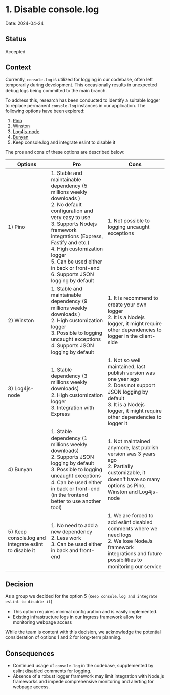 # 1. Disable console.log

Date: 2024-04-24

## Status

Accepted

## Context

Currently, `console.log` is utilized for logging in our codebase, often left temporarily during development. This occasionally results in unexpected debug logs being committed to the main branch.

To address this, research has been conducted to identify a suitable logger to replace permanent `console.log` instances in our application. The following options have been explored:

1. [Pino](https://getpino.io/#/)
2. [Winston](https://github.com/winstonjs/winston#readme)
3. [Log4js-node](https://log4js-node.github.io/log4js-node/)
4. [Bunyan](https://github.com/trentm/node-bunyan#readme)
5. Keep console.log and integrate eslint to disable it

The pros and cons of these options are described below:

| Options                                                | Pro                                                                                                                                                                                                                                                                                                                              | Cons                                                                                                                                                                                              |
| ------------------------------------------------------ | -------------------------------------------------------------------------------------------------------------------------------------------------------------------------------------------------------------------------------------------------------------------------------------------------------------------------------- | ------------------------------------------------------------------------------------------------------------------------------------------------------------------------------------------------- |
| 1) Pino                                                | 1. Stable and maintainable dependency (5 millions weekly downloads ) <br> 2. No default configuration and very easy to use <br> 3. Supports Nodejs framework integrations (Express, Fastify and etc.) <br> 4. High customization logger <br> 5. Can be used either in back or front-end <br> 6. Supports JSON logging by default | 1. Not possible to logging uncaught exceptions                                                                                                                                                    |
| 2) Winston                                             | 1. Stable and maintainable dependency (9 millions weekly downloads ) <br> 2. High customization logger <br> 3. Possible to logging uncaught exceptions <br> 4. Supports JSON logging by default                                                                                                                                  | 1. It is recommend to create your own logger <br> 2. It is a Nodejs logger, it might require other dependencies to logger in the client-side                                                      |
| 3) Log4js-node                                         | 1. Stable dependency (3 millions weekly downloads) <br> 2. High customization logger <br> 3. Integration with Express                                                                                                                                                                                                            | 1. Not so well maintained, last publish version was one year ago <br> 2. Does not support JSON logging by default <br> 3. It is a Nodejs logger, it might require other dependencies to logger it |
| 4) Bunyan                                              | 1. Stable dependency (1 millions weekly downloads) <br> 2. Supports JSON logging by default <br> 3. Possible to logging uncaught exceptions <br> 4. Can be used either in back or front-end (in the frontend better to use another tool) <br>                                                                                    | 1. Not maintained anymore, last publish version was 3 years ago <br> 2. Partially customizable, it doesn't have so many options as Pino, Winston and Log4js-node                                  |
| 5) Keep console.log and integrate eslint to disable it | 1. No need to add a new dependency <br> 2. Less work <br> 3. Can be used either in back and front-end                                                                                                                                                                                                                            | 1. We are forced to add eslint disabled comments where we need logs <br> 2. We lose NodeJs framework integrations and future possibilities to monitoring our service                              |

## Decision

As a group we decided for the option 5 (`Keep console.log and integrate eslint to disable it`)

- This option requires minimal configuration and is easily implemented.
- Existing infrastructure logs in our Ingress framework allow for monitoring webpage access

While the team is content with this decision, we acknowledge the potential consideration of options 1 and 2 for long-term planning.

## Consequences

- Continued usage of `console.log` in the codebase, supplemented by eslint disabled comments for logging.
- Absence of a robust logger framework may limit integration with Node.js frameworks and impede comprehensive monitoring and alerting for webpage access.

